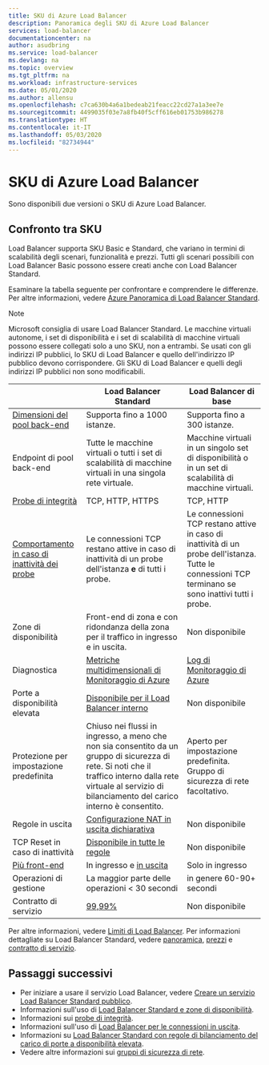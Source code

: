 ```yaml
---
title: SKU di Azure Load Balancer
description: Panoramica degli SKU di Azure Load Balancer
services: load-balancer
documentationcenter: na
author: asudbring
ms.service: load-balancer
ms.devlang: na
ms.topic: overview
ms.tgt_pltfrm: na
ms.workload: infrastructure-services
ms.date: 05/01/2020
ms.author: allensu
ms.openlocfilehash: c7ca630b4a6a1bedeab21feacc22cd27a1a3ee7e
ms.sourcegitcommit: 4499035f03e7a8fb40f5cff616eb01753b986278
ms.translationtype: HT
ms.contentlocale: it-IT
ms.lasthandoff: 05/03/2020
ms.locfileid: "82734944"
---
```

# <a name="azure-load-balancer-skus"></a>SKU di Azure Load Balancer

Sono disponibili due versioni o SKU di Azure Load Balancer.

## <a name="sku-comparison"></a><a name="skus"></a> Confronto tra SKU

Load Balancer supporta SKU Basic e Standard, che variano in termini di scalabilità degli scenari, funzionalità e prezzi. Tutti gli scenari possibili con Load Balancer Basic possono essere creati anche con Load Balancer Standard.

Esaminare la tabella seguente per confrontare e comprendere le differenze. Per altre informazioni, vedere [Azure Panoramica di Load Balancer Standard](load-balancer-standard-overview.md).

>[!NOTE]
> Microsoft consiglia di usare Load Balancer Standard.
Le macchine virtuali autonome, i set di disponibilità e i set di scalabilità di macchine virtuali possono essere collegati solo a uno SKU, non a entrambi. Se usati con gli indirizzi IP pubblici, lo SKU di Load Balancer e quello dell'indirizzo IP pubblico devono corrispondere. Gli SKU di Load Balancer e quelli degli indirizzi IP pubblici non sono modificabili.

| | Load Balancer Standard | Load Balancer di base |
| --- | --- | --- |
| [Dimensioni del pool back-end](https://docs.microsoft.com/azure/azure-resource-manager/management/azure-subscription-service-limits#load-balancer) | Supporta fino a 1000 istanze. | Supporta fino a 300 istanze. |
| Endpoint di pool back-end | Tutte le macchine virtuali o tutti i set di scalabilità di macchine virtuali in una singola rete virtuale. | Macchine virtuali in un singolo set di disponibilità o in un set di scalabilità di macchine virtuali. |
| [Probe di integrità](./load-balancer-custom-probe-overview.md#types) | TCP, HTTP, HTTPS | TCP, HTTP |
| [Comportamento in caso di inattività dei probe](./load-balancer-custom-probe-overview.md#probedown) | Le connessioni TCP restano attive in caso di inattività di un probe dell'istanza __e__ di tutti i probe. | Le connessioni TCP restano attive in caso di inattività di un probe dell'istanza. Tutte le connessioni TCP terminano se sono inattivi tutti i probe. |
| Zone di disponibilità | Front-end di zona e con ridondanza della zona per il traffico in ingresso e in uscita. | Non disponibile |
| Diagnostica | [Metriche multidimensionali di Monitoraggio di Azure](./load-balancer-standard-diagnostics.md) | [Log di Monitoraggio di Azure](./load-balancer-monitor-log.md) |
| Porte a disponibilità elevata | [Disponibile per il Load Balancer interno](./load-balancer-ha-ports-overview.md) | Non disponibile |
| Protezione per impostazione predefinita | Chiuso nei flussi in ingresso, a meno che non sia consentito da un gruppo di sicurezza di rete. Si noti che il traffico interno dalla rete virtuale al servizio di bilanciamento del carico interno è consentito. | Aperto per impostazione predefinita. Gruppo di sicurezza di rete facoltativo. |
| Regole in uscita | [Configurazione NAT in uscita dichiarativa](./load-balancer-outbound-rules-overview.md) | Non disponibile |
| TCP Reset in caso di inattività | [Disponibile in tutte le regole](./load-balancer-tcp-reset.md) | Non disponibile |
| [Più front-end](./load-balancer-multivip-overview.md) | In ingresso e [in uscita](./load-balancer-outbound-connections.md) | Solo in ingresso |
| Operazioni di gestione | La maggior parte delle operazioni < 30 secondi | in genere 60-90+ secondi |
| Contratto di servizio | [99,99%](https://azure.microsoft.com/support/legal/sla/load-balancer/v1_0/) | Non disponibile | 

Per altre informazioni, vedere [Limiti di Load Balancer](https://docs.microsoft.com/azure/azure-resource-manager/management/azure-subscription-service-limits#load-balancer). Per informazioni dettagliate su Load Balancer Standard, vedere [panoramica](load-balancer-standard-overview.md), [prezzi](https://aka.ms/lbpricing) e [contratto di servizio](https://aka.ms/lbsla).

## <a name="next-steps"></a>Passaggi successivi

- Per iniziare a usare il servizio Load Balancer, vedere [Creare un servizio Load Balancer Standard pubblico](quickstart-load-balancer-standard-public-portal.md).
- Informazioni sull'uso di [Load Balancer Standard e zone di disponibilità](load-balancer-standard-availability-zones.md).
- Informazioni sui [probe di integrità](load-balancer-custom-probe-overview.md).
- Informazioni sull'uso di [Load Balancer per le connessioni in uscita](load-balancer-outbound-connections.md).
- Informazioni su [Load Balancer Standard con regole di bilanciamento del carico di porte a disponibilità elevata](load-balancer-ha-ports-overview.md).
- Vedere altre informazioni sui [gruppi di sicurezza di rete](../virtual-network/security-overview.md).
